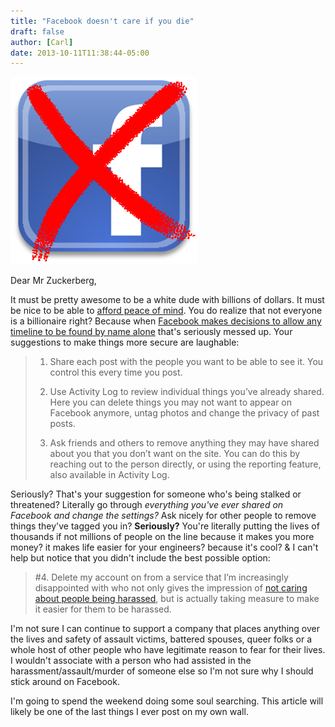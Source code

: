 ```yaml
---
title: "Facebook doesn't care if you die"
draft: false
author: [Carl]
date: 2013-10-11T11:38:44-05:00
---
```


![](/uploads/2013/10/Fuck_facebook.png)

Dear Mr Zuckerberg,

It must be pretty awesome to be a white dude with billions of dollars. It must be nice to be able to [afford peace of mind](http://www.dailymail.co.uk/news/article-2051201/Facebook-founder-Mark-Zuckerberg-gets-bodyguard.html). You do realize that not everyone is a billionaire right? Because when [Facebook makes decisions to allow any timeline to be found by name alone](http://newsroom.fb.com/News/735/Reminder-Finishing-the-Removal-of-an-Old-Search-Setting) that's seriously messed up. Your suggestions to make things more secure are laughable:
> 1. Share each post with the people you want to be able to see it. You control this every time you post.
> 
> 2. Use Activity Log to review individual things you’ve already shared. Here you can delete things you may not want to appear on Facebook anymore, untag photos and change the privacy of past posts.
> 
> 3. Ask friends and others to remove anything they may have shared about you that you don’t want on the site. You can do this by reaching out to the person directly, or using the reporting feature, also available in Activity Log.

Seriously? That's your suggestion for someone who's being stalked or threatened? Literally go through _everything you've ever shared on Facebook and change the settings?_ Ask nicely for other people to remove things they've tagged you in? __Seriously?__ You're literally putting the lives of thousands if not millions of people on the line because  it makes you more money? it makes life easier for your engineers? because it's cool? & I can't help but notice that you didn't include the best possible option:

> #4. Delete my account on from a service that I’m increasingly disappointed with who not only gives the impression of [not caring about people being harassed](http://storify.com/szvan/mike-shaver-does-facebook-pr?utm_medium=sfy.co-twitter&utm_content=storify-pingback&utm_campaign&utm_source=facebook.com&awesm=sfy.co_eRdl), but is actually taking measure to make it easier for them to be harassed.

I'm not sure I can continue to support a company that places anything over the lives and safety of assault victims, battered spouses, queer folks or a whole host of other people who have legitimate reason to fear for their lives. I wouldn't associate with a person who had assisted in the harassment/assault/murder of someone else so I'm not sure why I should stick around on Facebook.

I'm going to spend the weekend doing some soul searching. This article will likely be one of the last things I ever post on my own wall.